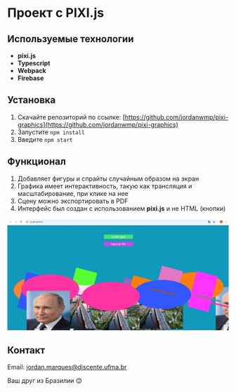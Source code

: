 # Проект с PIXI.js

## Используемые технологии
- **pixi.js**
- **Typescript**
- **Webpack**
- **Firebase**

## Установка

1. Скачайте репозиторий по ссылке: [https://github.com/jordanwmp/pixi-graphics](https://github.com/jordanwmp/pixi-graphics)
2. Запустите `npm install`
3. Введите `npm start`

## Функционал

1. Добавляет фигуры и спрайты случайным образом на экран
2. Графика имеет интерактивность, такую как трансляция и масштабирование, при клике на нее
3. Сцену можно экспортировать в PDF
4. Интерфейс был создан с использованием **pixi.js** и не HTML (кнопки)

![Интерфейс Программы](screen/app.jpg)

## Контакт

Email: [jordan.marques@discente.ufma.br](mailto:jordan.marques@discente.ufma.br)

Ваш друг из Бразилии 😊
